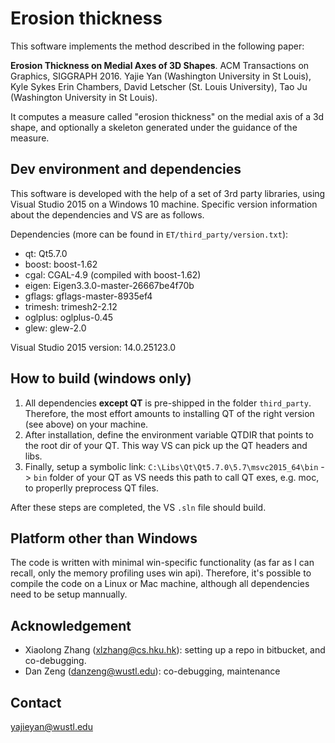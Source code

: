 Erosion thickness
=================

This software implements the method described in the following paper:

**Erosion Thickness on Medial Axes of 3D Shapes**.
ACM Transactions on Graphics, SIGGRAPH 2016. 
Yajie Yan (Washington University in St Louis), Kyle Sykes Erin Chambers, David Letscher (St. Louis University), Tao Ju (Washington University in St Louis).

It computes a measure called "erosion thickness" on the medial axis of a 3d shape, and optionally a skeleton generated under the guidance of the measure.

Dev environment and dependencies
------------------------------------
This software is developed with the help of a set of 3rd party libraries, using Visual Studio 2015 on a Windows 10 machine. Specific version information about the dependencies and VS are as follows.

Dependencies (more can be found in `ET/third_party/version.txt`):
- qt: Qt5.7.0
- boost: boost-1.62
- cgal: CGAL-4.9 (compiled with boost-1.62)
- eigen: Eigen3.3.0-master-26667be4f70b
- gflags: gflags-master-8935ef4
- trimesh: trimesh2-2.12
- oglplus: oglplus-0.45
- glew: glew-2.0

Visual Studio 2015 version: 14.0.25123.0

How to build (windows only)
---------------------------
1. All dependencies **except QT** is pre-shipped in the folder `third_party`. Therefore, the most effort amounts to installing QT of the right version (see above) on your machine. 
2. After installation, define the environment variable QTDIR that points to the root dir of your QT. This way VS can pick up the QT headers and libs. 
3. Finally, setup a symbolic link:
`C:\Libs\Qt\Qt5.7.0\5.7\msvc2015_64\bin` -> `bin` folder of your QT
as VS needs this path to call QT exes, e.g. moc, to properlly preprocess QT files.

After these steps are completed, the VS `.sln` file should build.

Platform other than Windows
---------------------------
The code is written with minimal win-specific functionality (as far as I can recall, only the memory profiling uses win api). Therefore, it's possible to compile the code on a Linux or Mac machine, although all dependencies need to be setup mannually.

Acknowledgement
---------------
- Xiaolong Zhang (xlzhang@cs.hku.hk): setting up a repo in bitbucket, and co-debugging.
- Dan Zeng (danzeng@wustl.edu): co-debugging, maintenance

Contact
-------
yajieyan@wustl.edu